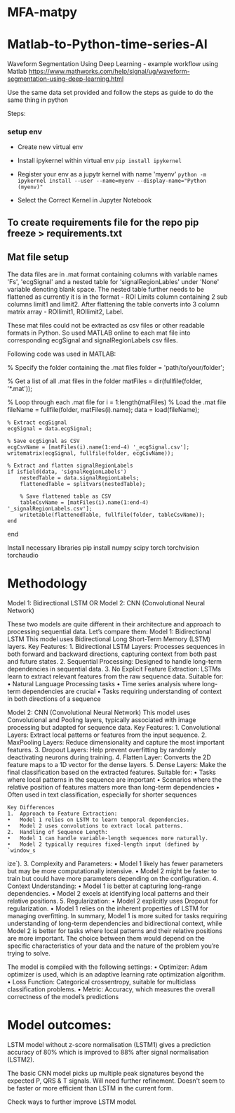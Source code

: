 # MFA-matpy

# Matlab-to-Python-time-series-AI

Waveform Segmentation Using Deep Learning - example workflow using Matlab 
https://www.mathworks.com/help/signal/ug/waveform-segmentation-using-deep-learning.html

Use the same data set provided and follow the steps as guide to do the same thing in python

Steps:

### setup env
- Create new virtual env

- Install ipykernel within virtual env
`pip install ipykernel`

- Register your env as a jupytr kernel with name 'myenv'
`python -m ipykernel install --user --name=myenv --display-name="Python (myenv)"`

- Select the Correct Kernel in Jupyter Notebook

## To create requirements file for the repo pip freeze > requirements.txt


## Mat file setup
The data files are in .mat format containing columns with variable names 'Fs', 'ecgSignal' and a nested table for 'signalRegionLables' under 'None' variable denoting blank space. The nested table further needs to be flattened as currently it is in the format - ROI Limits column containing 2 sub columns limit1 and limit2. After flattening the table converts into 3 column matrix array - ROIlimit1, ROIlimit2, Label. 

These mat files could not be extracted as csv files or other readable formats in Python. 
So used MATLAB online to each mat file into corresponding ecgSignal and signalRegionLabels csv files. 

Following code was used in MATLAB:

% Specify the folder containing the .mat files
folder = 'path/to/your/folder';

% Get a list of all .mat files in the folder
matFiles = dir(fullfile(folder, '*.mat'));

% Loop through each .mat file
for i = 1:length(matFiles)
    % Load the .mat file
    fileName = fullfile(folder, matFiles(i).name);
    data = load(fileName);
    
    % Extract ecgSignal
    ecgSignal = data.ecgSignal;
    
    % Save ecgSignal as CSV
    ecgCsvName = [matFiles(i).name(1:end-4) '_ecgSignal.csv'];
    writematrix(ecgSignal, fullfile(folder, ecgCsvName));
    
    % Extract and flatten signalRegionLabels
    if isfield(data, 'signalRegionLabels')
        nestedTable = data.signalRegionLabels;
        flattenedTable = splitvars(nestedTable);
        
        % Save flattened table as CSV
        tableCsvName = [matFiles(i).name(1:end-4) '_signalRegionLabels.csv'];
        writetable(flattenedTable, fullfile(folder, tableCsvName));
    end
end





Install necessary libraries
pip install numpy scipy torch torchvision torchaudio


# Methodology

Model 1: Bidirectional LSTM
OR
Model 2: CNN (Convolutional Neural Network)

These two models are quite different in their architecture and approach to processing sequential data. Let’s compare them:
Model 1: Bidirectional LSTM
This model uses Bidirectional Long Short-Term Memory (LSTM) layers.
Key Features:
	1.	Bidirectional LSTM Layers: Processes sequences in both forward and backward directions, capturing context from both past and future states.
	2.	Sequential Processing: Designed to handle long-term dependencies in sequential data.
	3.	No Explicit Feature Extraction: LSTMs learn to extract relevant features from the raw sequence data.
Suitable for:
	•	Natural Language Processing tasks
	•	Time series analysis where long-term dependencies are crucial
	•	Tasks requiring understanding of context in both directions of a sequence

Model 2: CNN (Convolutional Neural Network)
This model uses Convolutional and Pooling layers, typically associated with image processing but adapted for sequence data.
Key Features:
	1.	Convolutional Layers: Extract local patterns or features from the input sequence.
	2.	MaxPooling Layers: Reduce dimensionality and capture the most important features.
	3.	Dropout Layers: Help prevent overfitting by randomly deactivating neurons during training.
	4.	Flatten Layer: Converts the 2D feature maps to a 1D vector for the dense layers.
	5.	Dense Layers: Make the final classification based on the extracted features.
Suitable for:
	•	Tasks where local patterns in the sequence are important
	•	Scenarios where the relative position of features matters more than long-term dependencies
	•	Often used in text classification, especially for shorter sequences

    Key Differences
	1.	Approach to Feature Extraction:
	•	Model 1 relies on LSTM to learn temporal dependencies.
	•	Model 2 uses convolutions to extract local patterns.
	2.	Handling of Sequence Length:
	•	Model 1 can handle variable-length sequences more naturally.
	•	Model 2 typically requires fixed-length input (defined by `window_s
ize`).
	3.	Complexity and Parameters:
	•	Model 1 likely has fewer parameters but may be more computationally intensive.
	•	Model 2 might be faster to train but could have more parameters depending on the configuration.
	4.	Context Understanding:
	•	Model 1 is better at capturing long-range dependencies.
	•	Model 2 excels at identifying local patterns and their relative positions.
	5.	Regularization:
	•	Model 2 explicitly uses Dropout for regularization.
	•	Model 1 relies on the inherent properties of LSTM for managing overfitting.
In summary, Model 1 is more suited for tasks requiring understanding of long-term dependencies and bidirectional context, while Model 2 is better for tasks where local patterns and their relative positions are more important. The choice between them would depend on the specific characteristics of your data and the nature of the problem you’re trying to solve.

The model is compiled with the following settings:
	•	Optimizer: Adam optimizer is used, which is an adaptive learning rate optimization algorithm.
	•	Loss Function: Categorical crossentropy, suitable for multiclass classification problems.
	•	Metric: Accuracy, which measures the overall correctness of the model’s predictions



# Model outcomes:

LSTM model without z-score normalisation (LSTM1) gives a prediction accuracy of 80% which is improved to 88% after signal normalisation (LSTM2). 

The basic CNN model picks up multiple peak signatures beyond the expected P, QRS & T signals. Will need further refinement. Doesn't seem to be faster or more efficient than LSTM in the current form. 

Check ways to further improve LSTM model. 
